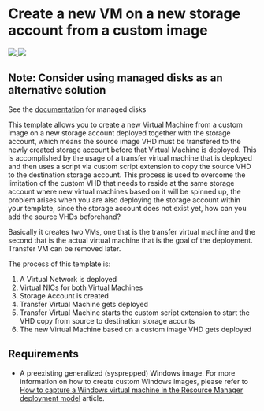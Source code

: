 # Create a new VM on a new storage account from a custom image

<a href="https://portal.azure.com/#create/Microsoft.Template/uri/https%3A%2F%2Fraw.githubusercontent.com%2FTVDKoni%2Fazure-quickstart-templates%2Fmaster%2F201-vm-custom-image-new-storage-account%2Fazuredeploy.json" target="_blank">
    <img src="http://azuredeploy.net/deploybutton.png"/>
</a>
<a href="http://armviz.io/#/?load=https%3A%2F%2Fraw.githubusercontent.com%2FTVDKoni%2Fazure-quickstart-templates%2Fmaster%2F201-vm-custom-image-new-storage-account%2Fazuredeploy.json" target="_blank">
    <img src="http://armviz.io/visualizebutton.png"/>
</a>

## Note: Consider using managed disks as an alternative solution
See the [documentation](https://docs.microsoft.com/en-us/azure/virtual-machines/windows/migrate-to-managed-disks) for managed disks

This template allows you to create a new Virtual Machine from a custom image on a new storage account deployed together with the storage account, which means the source image VHD must be transfered to the newly created storage account before that Virtual Machine is deployed. This is accomplished by the usage of a transfer virtual machine that is deployed and then uses a script via custom script extension to copy the source VHD to the destination storage account. This process is used to overcome the limitation of the custom VHD that needs to reside at the same storage account where new virtual machines based on it will be spinned up, the problem arises when you are also deploying the storage account within your template, since the storage account does not exist yet, how can you add the source VHDs beforehand?

Basically it creates two VMs, one that is the transfer virtual machine and the second that is the actual virtual machine that is the goal of the deployment. Transfer VM can be removed later.

The process of this template is:

1. A Virtual Network is deployed
2. Virtual NICs for both Virtual Machines
3. Storage Account is created
3. Transfer Virtual Machine gets deployed
4. Transfer Virtual Machine starts the custom script extension to start the VHD copy from source to destination storage acounts
5. The new Virtual Machine based on a custom image VHD gets deployed 

## Requirements

* A preexisting generalized (sysprepped) Windows image. For more information on how to create custom Windows images, please refer to [How to capture a Windows virtual machine in the Resource Manager deployment model](https://azure.microsoft.com/en-us/documentation/articles/virtual-machines-windows-capture-image/) article.


